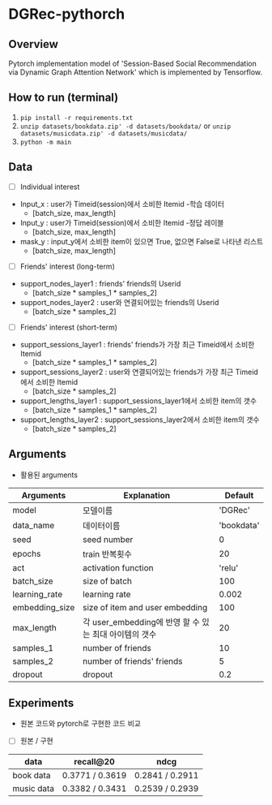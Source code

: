 
# DGRec-pythorch


## Overview
Pytorch implementation model of 'Session-Based Social Recommendation via Dynamic Graph Attention Network' which is implemented by Tensorflow.


## How to run (terminal)
1. `pip install -r requirements.txt`
2. `unzip datasets/bookdata.zip' -d datasets/bookdata/` or `unzip datasets/musicdata.zip' -d datasets/musicdata/`
3. `python -m main`


## Data
* [ ] Individual interest
- Input_x : user가 Timeid(session)에서 소비한 Itemid -학습 데이터
    * [batch_size, max_length]
- Input_y : user가 Timeid(session)에서 소비한 Itemid -정답 레이블
    * [batch_size, max_length]
- mask_y : input_y에서 소비한 item이 있으면 True, 없으면 False로 나타낸 리스트
    * [batch_size, max_length]
* [ ] Friends' interest (long-term)
- support_nodes_layer1 : friends' friends의 Userid
    * [batch_size * samples_1 * samples_2]
- support_nodes_layer2 : user와 연결되어있는 friends의 Userid
    * [batch_size * samples_2]
* [ ] Friends' interest (short-term)
- support_sessions_layer1 : friends' friends가 가장 최근 Timeid에서 소비한 Itemid
    * [batch_size * samples_1 * samples_2]
- support_sessions_layer2 : user와 연결되어있는 friends가 가장 최근 Timeid에서 소비한 Itemid
    * [batch_size * samples_2]
- support_lengths_layer1 : support_sessions_layer1에서 소비한 item의 갯수
    * [batch_size * samples_1 * samples_2]
- support_lengths_layer2 : support_sessions_layer2에서 소비한 item의 갯수
    * [batch_size * samples_2]
  
## Arguments
- 활용된 arguments

|Arguments|Explanation|Default|
|------|---|---|
|model|모델이름|'DGRec'|
|data_name|데이터이름|'bookdata'|
|seed|seed number|0|
|epochs|train 반복횟수|20|
|act|activation function|'relu'|
|batch_size|size of batch|100|
|learning_rate|learning rate|0.002|
|embedding_size|size of item and user embedding|100|
|max_length|각 user_embedding에 반영 할 수 있는 최대 아이템의 갯수|20|
|samples_1|number of friends|10|
|samples_2|number of friends' friends|5|
|dropout|dropout|0.2|


## Experiments
- 원본 코드와 pytorch로 구현한 코드 비교

* [ ] 원본 / 구현

|data|recall@20|ndcg|
|------|---|---|
|book data|0.3771 / 0.3619|0.2841 / 0.2911|
|music data|0.3382 / 0.3431|0.2539 / 0.2939|
